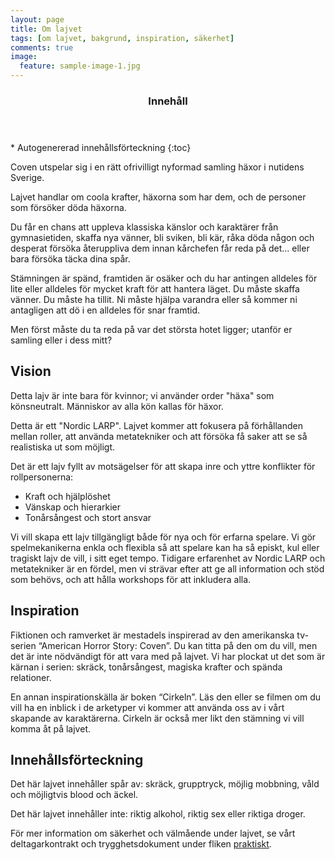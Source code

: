 ```yaml
---
layout: page
title: Om lajvet
tags: [om lajvet, bakgrund, inspiration, säkerhet]
comments: true
image:
  feature: sample-image-1.jpg
---
```


<section id="table-of-contents" class="toc">
  <header>
    <h3>Innehåll</h3>
  </header>
<div id="drawer" markdown="1">
*  Autogenererad innehållsförteckning
{:toc}
</div>
</section><!-- /#table-of-contents -->

Coven utspelar sig i en rätt ofrivilligt nyformad samling häxor i nutidens Sverige. 

Lajvet handlar om coola krafter, häxorna som har dem, och de personer som försöker döda häxorna.

Du får en chans att uppleva klassiska känslor och karaktärer från gymnasietiden, skaffa nya vänner, bli sviken, bli kär, råka döda någon och desperat försöka återuppliva dem innan kårchefen får reda på det... eller bara försöka täcka dina spår.

Stämningen är spänd, framtiden är osäker och du har antingen alldeles för lite eller alldeles för mycket kraft för att hantera läget. Du måste skaffa vänner. Du måste ha tillit. Ni måste hjälpa varandra eller så kommer ni antagligen att dö i en alldeles för snar framtid. 

Men först måste du ta reda på var det största hotet ligger; utanför er samling eller i dess mitt?

## Vision

Detta lajv är inte bara för kvinnor; vi använder order "häxa" som könsneutralt. Människor av alla kön kallas för häxor.

Detta är ett "Nordic LARP". Lajvet kommer att fokusera på förhållanden mellan roller, att använda metatekniker och att försöka få saker att se så realistiska ut som möjligt.

Det är ett lajv fyllt av motsägelser för att skapa inre och yttre konflikter för rollpersonerna:

* Kraft och hjälplöshet
* Vänskap och hierarkier
* Tonårsångest och stort ansvar

Vi vill skapa ett lajv tillgängligt både för nya och för erfarna spelare. Vi gör spelmekanikerna enkla och flexibla så att spelare kan ha så episkt, kul eller tragiskt lajv de vill, i sitt eget tempo. Tidigare erfarenhet av Nordic LARP och metatekniker är en fördel, men vi strävar efter att ge all information och stöd som behövs, och att hålla workshops för att inkludera alla.

## Inspiration

Fiktionen och ramverket är mestadels inspirerad av den amerikanska tv-serien “American Horror Story: Coven”. Du kan titta på den om du vill, men det är inte nödvändigt för att vara med på lajvet. Vi har plockat ut det som är kärnan i serien: skräck, tonårsångest, magiska krafter och spända relationer.

En annan inspirationskälla är boken “Cirkeln”. Läs den eller se filmen om du vill ha en inblick i de arketyper vi kommer att använda oss av i vårt skapande av karaktärerna. Cirkeln är också mer likt den stämning vi vill komma åt på lajvet.

## Innehållsförteckning

Det här lajvet innehåller spår av: skräck, grupptryck, möjlig mobbning, våld och möjligtvis blood och äckel.

Det här lajvet innehåller inte: riktig alkohol, riktig sex eller riktiga droger.

För mer information om säkerhet och välmående under lajvet, se vårt deltagarkontrakt och trygghetsdokument under fliken [praktiskt](/praktiskt/).
